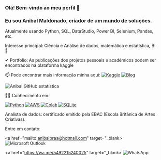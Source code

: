 ### Olá! Bem-vindo ao meu perfil 👋
### Eu sou Anibal Maldonado, criador de um mundo de soluções. 
<p>Atualmente usando Python, SQL, DataStudio, Power BI, Selenium, Pandas, etc.</p>
<p>Interesse principal: Ciência e Análise de dados, matemática e estatística, BI 👀</p>
<p>✔ Portfolio: As publicações dos projetos pessoais e académicos podem ser encontrados na plataforma kaggle</p>

  <div class="Box mt-4 profile-readme" >
  <div class="Box-body p-4">

📫 Pode encontrar mais informação minha aqui: 
[![Kaggle](https://img.shields.io/badge/Kaggle-20BEFF?style=for-the-badge&logo=Kaggle&logoColor=white)](https://www.kaggle.com/PhD-Anibal) 
[![Blog](https://img.shields.io/badge/LinkedIn-0077B5?style=for-the-badge&logo=linkedin&logoColor=white)](https://www.linkedin.com/in/anibal-maldonado)

![Anibal GitHub estatística](https://github-readme-stats.vercel.app/api?username=PhD-Anibal&theme=highcontrast&show_icons=true)


👨‍💻 Conhecimento em:

[![Python](https://img.shields.io/badge/Python-3776AB?style=for-the-badge&logo=python&logoColor=white)]()
[![AWS](https://img.shields.io/badge/Amazon_AWS-232F3E?style=for-the-badge&logo=amazon-aws&logoColor=white)]()
[![Colab](https://img.shields.io/badge/Colab-F9AB00?style=for-the-badge&logo=googlecolab&color=525252)]()
[![SQLite](https://img.shields.io/badge/SQLite-07405E?style=for-the-badge&logo=sqlite&logoColor=white)]()

Analísta de dados: certificado emitido pela EBAC (Escola Britânica de Artes Criativas).
    <p>Entre em contato:</p>
    <p><a href="mailto:anibalbras@hotmail.com" target="_blank>
  <img src="https://img.shields.io/badge/Microsoft_Outlook-0078D4?style=for-the-badge&logo=microsoft-outlook&logoColor=white" alt="Microsoft Outlook">
</a></p>
    <p><a href="https://wa.me/5492215240025" target="_blank>
  <img src="https://img.shields.io/badge/WhatsApp-25D366?style=for-the-badge&logo=whatsapp&logoColor=white" alt="WhatsApp">
</a></p>
